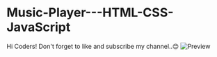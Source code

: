 # Music-Player---HTML-CSS-JavaScript
Hi Coders! Don't forget to like and subscribe my channel..😊
![Preview](https://github.com/mr-developer-88/Music-Player---HTML-CSS-JavaScript/assets/117296386/2185d7bb-3ee3-457f-a039-3655150e8a17)
